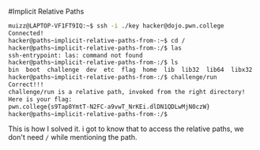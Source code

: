 #Implicit Relative Paths

```bash
muizz@LAPTOP-VF1FT9IQ:~$ ssh -i ./key hacker@dojo.pwn.college
Connected!
hacker@paths~implicit-relative-paths-from-:~$ cd /
hacker@paths~implicit-relative-paths-from-:/$ las
ssh-entrypoint: las: command not found
hacker@paths~implicit-relative-paths-from-:/$ ls
bin  boot  challenge  dev  etc  flag  home  lib  lib32  lib64  libx32  media  mnt  nix  opt  proc  root  run  sbin  srv  sys  tmp  usr  var
hacker@paths~implicit-relative-paths-from-:/$ challenge/run
Correct!!!
challenge/run is a relative path, invoked from the right directory!
Here is your flag:
pwn.college{s9Tap8YmtT-N2FC-a9vwT_NrKEi.dlDN1QDLwMjN0czW}
hacker@paths~implicit-relative-paths-from-:/$
```

This is how I solved it.
i got to know that to access the relative paths, we don't need `/` while mentioning the path.
